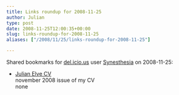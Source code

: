 ```yaml
---
title: Links roundup for 2008-11-25
author: Julian
type: post
date: 2008-11-25T12:00:35+00:00
slug: links-roundup-for-2008-11-25 
aliases: ["/2008/11/25/links-roundup-for-2008-11-25"]

---
```

Shared bookmarks for [del.icio.us][1] user [Synesthesia][2] on 2008-11-25:

  * [Julian Elve CV][3]  
    november 2008 issue of my CV  
    none

 [1]: https://del.icio.us/
 [2]: https://del.icio.us/synesthesia
 [3]: https://www.synesthesia.co.uk/blog/wp-content/uploads/2008/11/julian-elve-cv.pdf
